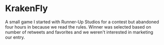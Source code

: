 # KrakenFly

A small game I started with Runner-Up Studios for a contest but abandoned four hours in because we read the rules. Winner was selected based on number of retweets and favorites and we weren't interested in marketing our entry.
